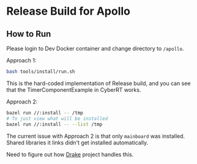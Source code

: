 # Release Build for Apollo

## How to Run

Please login to Dev Docker container and change directory to `/apollo`.

Approach 1:

```bash
bash tools/install/run.sh
```

This is the hard-coded implementation of Release build, and you can see that the
TimerComponentExample in CyberRT works.

Approach 2:

```bash
bazel run //:install -- /tmp
# To just view what will be installed
bazel run //:install -- --list /tmp
```

The current issue with Approach 2 is that only `mainboard` was installed. Shared
libraries it links didn't get installed automatically.

Need to figure out how [Drake](https://github.com/RobotLocomotion/drake) project
handles this.
